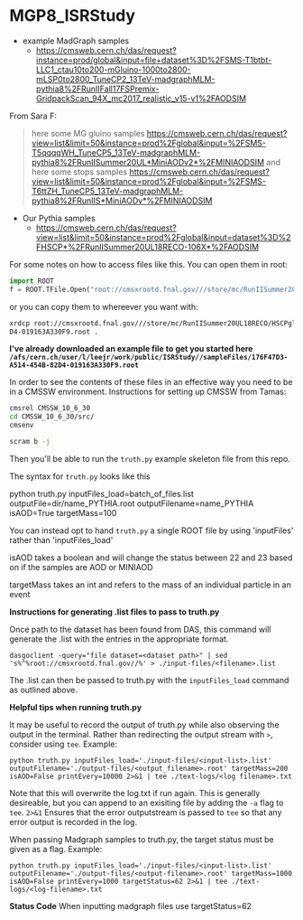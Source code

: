 # MGP8_ISRStudy



* example MadGraph samples
	* https://cmsweb.cern.ch/das/request?instance=prod/global&input=file+dataset%3D%2FSMS-T1btbt-LLC1_ctau10to200-mGluino-1000to2800-mLSP0to2800_TuneCP2_13TeV-madgraphMLM-pythia8%2FRunIIFall17FSPremix-GridpackScan_94X_mc2017_realistic_v15-v1%2FAODSIM

From Sara F:

> here some MG gluino samples
> https://cmsweb.cern.ch/das/request?view=list&limit=50&instance=prod%2Fglobal&input=%2FSMS-T5qqqqWH_TuneCP5_13TeV-madgraphMLM-pythia8%2FRunIISummer20UL*MiniAODv2*%2FMINIAODSIM
> and here some stops samples
> https://cmsweb.cern.ch/das/request?view=list&limit=50&instance=prod%2Fglobal&input=%2FSMS-T6ttZH_TuneCP5_13TeV-madgraphMLM-pythia8%2FRunIIS*MiniAODv*%2FMINIAODSIM


* Our Pythia samples
	* https://cmsweb.cern.ch/das/request?view=list&limit=50&instance=prod%2Fglobal&input=dataset%3D%2FHSCP*%2FRunIISummer20UL18RECO-106X*%2FAODSIM

For some notes on how to access files like this. You can open them in root:

```python
import ROOT
f = ROOT.TFile.Open("root://cmsxrootd.fnal.gov///store/mc/RunIISummer20UL18RECO/HSCPgluino_M-1000_TuneCP5_13TeV-pythia8/AODSIM/106X_upgrade2018_realistic_v11_L1v1-v2/80000/176F47D3-A514-454B-82D4-019163A330F9.root")
```

or you can copy them to whereever you want with:

```bash
xrdcp root://cmsxrootd.fnal.gov///store/mc/RunIISummer20UL18RECO/HSCPgluino_M-1000_TuneCP5_13TeV-pythia8/AODSIM/106X_upgrade2018_realistic_v11_L1v1-v2/80000/176F47D3-A514-454B-82\
D4-019163A330F9.root .
```

**I've already downloaded an example file to get you started here `/afs/cern.ch/user/l/leejr/work/public/ISRStudy//sampleFiles/176F47D3-A514-454B-82D4-019163A330F9.root`**

In order to see the contents of these files in an effective way you need to be in a CMSSW environment. Instructions for setting up CMSSW from Tamas:

```bash
cmsrel CMSSW_10_6_30
cd CMSSW_10_6_30/src/
cmsenv

scram b -j
```

Then you'll be able to run the `truth.py` example skeleton file from this repo.

The syntax for `truth.py` looks like this

python truth.py inputFiles_load=batch_of_files.list outputFile=dir/name_PYTHIA.root outputFilename=name_PYTHIA isAOD=True targetMass=100

You can instead opt to hand `truth.py` a single ROOT file by using 'inputFiles' rather than 'inputFiles_load'

isAOD takes a boolean and will change the status between 22 and 23 based on if the samples are AOD or MINIAOD

targetMass takes an int and refers to the mass of an individual particle in an event


**Instructions for generating .list files to pass to truth.py**

Once path to the dataset has been found from DAS, this command will generate the .list with the entries in the appropriate format.

```dasgoclient -query="file dataset=<dataset path>" | sed  's%^%root://cmsxrootd.fnal.gov//%' > ./input-files/<filename>.list```

The .list can then be passed to truth.py with the ```inputFiles_load``` command as outlined above.


**Helpful tips when running truth.py**

It may be useful to record the output of truth.py while also observing the output in the terminal. Rather than redirecting the output stream with ```>```, consider using ```tee```. Example:

```python truth.py inputFiles_load='./input-files/<input-list>.list' outputFilename='./output-files/<output_filename>.root' targetMass=200 isAOD=False printEvery=10000 2>&1 | tee ./text-logs/<log filename>.txt```

Note that this will overwrite the log.txt if run again. This is generally desireable, but you can append to an exisiting file by adding the ```-a``` flag to ```tee```. ```2>&1``` Ensures that the error outputstream is passed to ```tee``` so that any error output is recorded in the log. 

When passing Madgraph samples to truth.py, the target status must be given as a flag. Example: 

```python truth.py inputFiles_load='./input-files/<input-list>.list' outputFilename='./output-files/<output-filename>.root' targetMass=1000 isAOD=False printEvery=1000 targetStatus=62 2>&1 | tee ./text-logs/<log-filename>.txt```

**Status Code**
When inputting madgraph files use targetStatus=62
